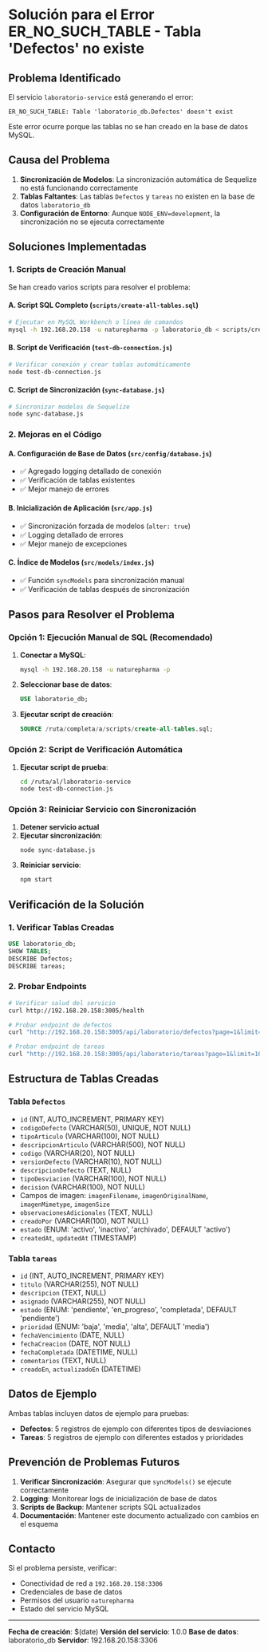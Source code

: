 # Solución para el Error ER_NO_SUCH_TABLE - Tabla 'Defectos' no existe

## Problema Identificado

El servicio `laboratorio-service` está generando el error:
```
ER_NO_SUCH_TABLE: Table 'laboratorio_db.Defectos' doesn't exist
```

Este error ocurre porque las tablas no se han creado en la base de datos MySQL.

## Causa del Problema

1. **Sincronización de Modelos**: La sincronización automática de Sequelize no está funcionando correctamente
2. **Tablas Faltantes**: Las tablas `Defectos` y `tareas` no existen en la base de datos `laboratorio_db`
3. **Configuración de Entorno**: Aunque `NODE_ENV=development`, la sincronización no se ejecuta correctamente

## Soluciones Implementadas

### 1. Scripts de Creación Manual

Se han creado varios scripts para resolver el problema:

#### A. Script SQL Completo (`scripts/create-all-tables.sql`)
```bash
# Ejecutar en MySQL Workbench o línea de comandos
mysql -h 192.168.20.158 -u naturepharma -p laboratorio_db < scripts/create-all-tables.sql
```

#### B. Script de Verificación (`test-db-connection.js`)
```bash
# Verificar conexión y crear tablas automáticamente
node test-db-connection.js
```

#### C. Script de Sincronización (`sync-database.js`)
```bash
# Sincronizar modelos de Sequelize
node sync-database.js
```

### 2. Mejoras en el Código

#### A. Configuración de Base de Datos (`src/config/database.js`)
- ✅ Agregado logging detallado de conexión
- ✅ Verificación de tablas existentes
- ✅ Mejor manejo de errores

#### B. Inicialización de Aplicación (`src/app.js`)
- ✅ Sincronización forzada de modelos (`alter: true`)
- ✅ Logging detallado de errores
- ✅ Mejor manejo de excepciones

#### C. Índice de Modelos (`src/models/index.js`)
- ✅ Función `syncModels` para sincronización manual
- ✅ Verificación de tablas después de sincronización

## Pasos para Resolver el Problema

### Opción 1: Ejecución Manual de SQL (Recomendado)

1. **Conectar a MySQL**:
   ```bash
   mysql -h 192.168.20.158 -u naturepharma -p
   ```

2. **Seleccionar base de datos**:
   ```sql
   USE laboratorio_db;
   ```

3. **Ejecutar script de creación**:
   ```sql
   SOURCE /ruta/completa/a/scripts/create-all-tables.sql;
   ```

### Opción 2: Script de Verificación Automática

1. **Ejecutar script de prueba**:
   ```bash
   cd /ruta/al/laboratorio-service
   node test-db-connection.js
   ```

### Opción 3: Reiniciar Servicio con Sincronización

1. **Detener servicio actual**
2. **Ejecutar sincronización**:
   ```bash
   node sync-database.js
   ```
3. **Reiniciar servicio**:
   ```bash
   npm start
   ```

## Verificación de la Solución

### 1. Verificar Tablas Creadas
```sql
USE laboratorio_db;
SHOW TABLES;
DESCRIBE Defectos;
DESCRIBE tareas;
```

### 2. Probar Endpoints
```bash
# Verificar salud del servicio
curl http://192.168.20.158:3005/health

# Probar endpoint de defectos
curl "http://192.168.20.158:3005/api/laboratorio/defectos?page=1&limit=10"

# Probar endpoint de tareas
curl "http://192.168.20.158:3005/api/laboratorio/tareas?page=1&limit=10"
```

## Estructura de Tablas Creadas

### Tabla `Defectos`
- `id` (INT, AUTO_INCREMENT, PRIMARY KEY)
- `codigoDefecto` (VARCHAR(50), UNIQUE, NOT NULL)
- `tipoArticulo` (VARCHAR(100), NOT NULL)
- `descripcionArticulo` (VARCHAR(500), NOT NULL)
- `codigo` (VARCHAR(20), NOT NULL)
- `versionDefecto` (VARCHAR(10), NOT NULL)
- `descripcionDefecto` (TEXT, NULL)
- `tipoDesviacion` (VARCHAR(100), NOT NULL)
- `decision` (VARCHAR(100), NOT NULL)
- Campos de imagen: `imagenFilename`, `imagenOriginalName`, `imagenMimetype`, `imagenSize`
- `observacionesAdicionales` (TEXT, NULL)
- `creadoPor` (VARCHAR(100), NOT NULL)
- `estado` (ENUM: 'activo', 'inactivo', 'archivado', DEFAULT 'activo')
- `createdAt`, `updatedAt` (TIMESTAMP)

### Tabla `tareas`
- `id` (INT, AUTO_INCREMENT, PRIMARY KEY)
- `titulo` (VARCHAR(255), NOT NULL)
- `descripcion` (TEXT, NULL)
- `asignado` (VARCHAR(255), NOT NULL)
- `estado` (ENUM: 'pendiente', 'en_progreso', 'completada', DEFAULT 'pendiente')
- `prioridad` (ENUM: 'baja', 'media', 'alta', DEFAULT 'media')
- `fechaVencimiento` (DATE, NULL)
- `fechaCreacion` (DATE, NOT NULL)
- `fechaCompletada` (DATETIME, NULL)
- `comentarios` (TEXT, NULL)
- `creadoEn`, `actualizadoEn` (DATETIME)

## Datos de Ejemplo

Ambas tablas incluyen datos de ejemplo para pruebas:
- **Defectos**: 5 registros de ejemplo con diferentes tipos de desviaciones
- **Tareas**: 5 registros de ejemplo con diferentes estados y prioridades

## Prevención de Problemas Futuros

1. **Verificar Sincronización**: Asegurar que `syncModels()` se ejecute correctamente
2. **Logging**: Monitorear logs de inicialización de base de datos
3. **Scripts de Backup**: Mantener scripts SQL actualizados
4. **Documentación**: Mantener este documento actualizado con cambios en el esquema

## Contacto

Si el problema persiste, verificar:
- Conectividad de red a `192.168.20.158:3306`
- Credenciales de base de datos
- Permisos del usuario `naturepharma`
- Estado del servicio MySQL

---

**Fecha de creación**: $(date)
**Versión del servicio**: 1.0.0
**Base de datos**: laboratorio_db
**Servidor**: 192.168.20.158:3306
